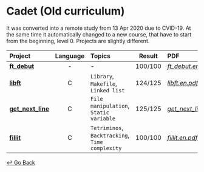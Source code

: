 # Cadet (Old curriculum)

It was converted into a remote study from 13 Apr 2020 due to CVID-19. At the same time it automatically changed to a new course, that have to start from the beginning, level 0. Projects are slightly different. 

| Project             | Language | Topics                                          | Result  | PDF                      |
| :------------------ | :------: | :---------------------------------------------- | :-----: | :----------------------- |
| [**ft_debut**]      |    -     | -                                               | 100/100 | [*ft_debut.en.pdf*]      |
| [**libft**]         |    C     | `Library`, `Makefile`, `Linked list`            | 124/125 | [*libft.en.pdf*]         |
| [**get_next_line**] |    C     | `File manipulation`, `Static variable`          | 125/125 | [*get_next_line.en.pdf*] |
| [**fillit**]        |    C     | `Tetriminos`, `Backtracking`, `Time complexity` | 100/100 | [*fillit.en.pdf*]        |

[**ft_debut**]: https://github.com/lisy0123/42/tree/master/Cadet_old/ft_debut
[**libft**]: https://github.com/lisy0123/42/tree/master/Cadet_old/libft
[**get_next_line**]: https://github.com/lisy0123/42/tree/master/Cadet_old/get_next_line
[**fillit**]: https://github.com/lisy0123/42/tree/master/Cadet_old/fillit

[*ft_debut.en.pdf*]: https://github.com/lisy0123/42/blob/master/Cadet_old/PDF/ft_debut.en.pdf
[*libft.en.pdf*]: https://github.com/lisy0123/42/blob/master/Cadet_old/PDF/libft.en.pdf
[*get_next_line.en.pdf*]: https://github.com/lisy0123/42/blob/master/Cadet_old/PDF/get_next_line.en.pdf
[*fillit.en.pdf*]: https://github.com/lisy0123/42/blob/master/Cadet_old/PDF/fillit.en.pdf



[↩️ Go Back](https://github.com/lisy0123/42)

